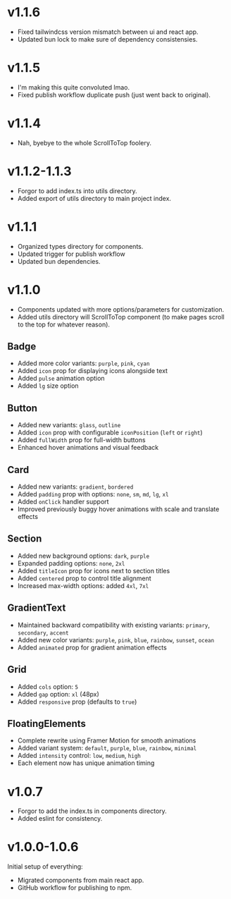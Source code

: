 # v1.1.6
- Fixed tailwindcss version mismatch between ui and react app.
- Updated bun lock to make sure of dependency consistensies.

# v1.1.5
- I'm making this quite convoluted lmao.
- Fixed publish workflow duplicate push (just went back to original).

# v1.1.4
- Nah, byebye to the whole ScrollToTop foolery.

# v1.1.2-1.1.3
- Forgor to add index.ts into utils directory.
- Added export of utils directory to main project index.

# v1.1.1
- Organized types directory for components.
- Updated trigger for publish workflow
- Updated bun dependencies.

# v1.1.0
- Components updated with more options/parameters for customization.
- Added utils directory will ScrollToTop component (to make pages scroll to the top for whatever reason).

## Badge
- Added more color variants: `purple`, `pink`, `cyan`
- Added `icon` prop for displaying icons alongside text
- Added `pulse` animation option
- Added `lg` size option

## Button
- Added new variants: `glass`, `outline`
- Added `icon` prop with configurable `iconPosition` (`left` or `right`)
- Added `fullWidth` prop for full-width buttons
- Enhanced hover animations and visual feedback

## Card
- Added new variants: `gradient`, `bordered`
- Added `padding` prop with options: `none`, `sm`, `md`, `lg`, `xl`
- Added `onClick` handler support
- Improved previously buggy hover animations with scale and translate effects

## Section
- Added new background options: `dark`, `purple`
- Expanded padding options: `none`, `2xl`
- Added `titleIcon` prop for icons next to section titles
- Added `centered` prop to control title alignment
- Increased max-width options: added `4xl`, `7xl`

## GradientText
- Maintained backward compatibility with existing variants: `primary`, `secondary`, `accent`
- Added new color variants: `purple`, `pink`, `blue`, `rainbow`, `sunset`, `ocean`
- Added `animated` prop for gradient animation effects

## Grid
- Added `cols` option: `5`
- Added `gap` option: `xl` (48px)
- Added `responsive` prop (defaults to `true`)

## FloatingElements
- Complete rewrite using Framer Motion for smooth animations
- Added variant system: `default`, `purple`, `blue`, `rainbow`, `minimal`
- Added `intensity` control: `low`, `medium`, `high`
- Each element now has unique animation timing

# v1.0.7
- Forgor to add the index.ts in components directory.
- Added eslint for consistency.

# v1.0.0-1.0.6
Initial setup of everything:
- Migrated components from main react app.
- GitHub workflow for publishing to npm.